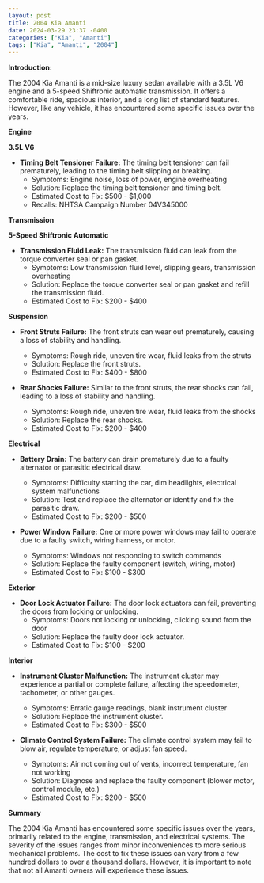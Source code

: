 ```yaml
---
layout: post
title: 2004 Kia Amanti
date: 2024-03-29 23:37 -0400
categories: ["Kia", "Amanti"]
tags: ["Kia", "Amanti", "2004"]
---
```

**Introduction:**

The 2004 Kia Amanti is a mid-size luxury sedan available with a 3.5L V6 engine and a 5-speed Shiftronic automatic transmission. It offers a comfortable ride, spacious interior, and a long list of standard features. However, like any vehicle, it has encountered some specific issues over the years.

**Engine**

**3.5L V6**

* **Timing Belt Tensioner Failure:** The timing belt tensioner can fail prematurely, leading to the timing belt slipping or breaking.
  * Symptoms: Engine noise, loss of power, engine overheating
  * Solution: Replace the timing belt tensioner and timing belt.
  * Estimated Cost to Fix: $500 - $1,000
  * Recalls: NHTSA Campaign Number 04V345000

**Transmission**

**5-Speed Shiftronic Automatic**

* **Transmission Fluid Leak:** The transmission fluid can leak from the torque converter seal or pan gasket.
  * Symptoms: Low transmission fluid level, slipping gears, transmission overheating
  * Solution: Replace the torque converter seal or pan gasket and refill the transmission fluid.
  * Estimated Cost to Fix: $200 - $400

**Suspension**

* **Front Struts Failure:** The front struts can wear out prematurely, causing a loss of stability and handling.
  * Symptoms: Rough ride, uneven tire wear, fluid leaks from the struts
  * Solution: Replace the front struts.
  * Estimated Cost to Fix: $400 - $800

* **Rear Shocks Failure:** Similar to the front struts, the rear shocks can fail, leading to a loss of stability and handling.
  * Symptoms: Rough ride, uneven tire wear, fluid leaks from the shocks
  * Solution: Replace the rear shocks.
  * Estimated Cost to Fix: $200 - $400

**Electrical**

* **Battery Drain:** The battery can drain prematurely due to a faulty alternator or parasitic electrical draw.
  * Symptoms: Difficulty starting the car, dim headlights, electrical system malfunctions
  * Solution: Test and replace the alternator or identify and fix the parasitic draw.
  * Estimated Cost to Fix: $200 - $500

* **Power Window Failure:** One or more power windows may fail to operate due to a faulty switch, wiring harness, or motor.
  * Symptoms: Windows not responding to switch commands
  * Solution: Replace the faulty component (switch, wiring, motor)
  * Estimated Cost to Fix: $100 - $300

**Exterior**

* **Door Lock Actuator Failure:** The door lock actuators can fail, preventing the doors from locking or unlocking.
  * Symptoms: Doors not locking or unlocking, clicking sound from the door
  * Solution: Replace the faulty door lock actuator.
  * Estimated Cost to Fix: $100 - $200

**Interior**

* **Instrument Cluster Malfunction:** The instrument cluster may experience a partial or complete failure, affecting the speedometer, tachometer, or other gauges.
  * Symptoms: Erratic gauge readings, blank instrument cluster
  * Solution: Replace the instrument cluster.
  * Estimated Cost to Fix: $300 - $500

* **Climate Control System Failure:** The climate control system may fail to blow air, regulate temperature, or adjust fan speed.
  * Symptoms: Air not coming out of vents, incorrect temperature, fan not working
  * Solution: Diagnose and replace the faulty component (blower motor, control module, etc.)
  * Estimated Cost to Fix: $200 - $500

**Summary**

The 2004 Kia Amanti has encountered some specific issues over the years, primarily related to the engine, transmission, and electrical systems. The severity of the issues ranges from minor inconveniences to more serious mechanical problems. The cost to fix these issues can vary from a few hundred dollars to over a thousand dollars. However, it is important to note that not all Amanti owners will experience these issues.
